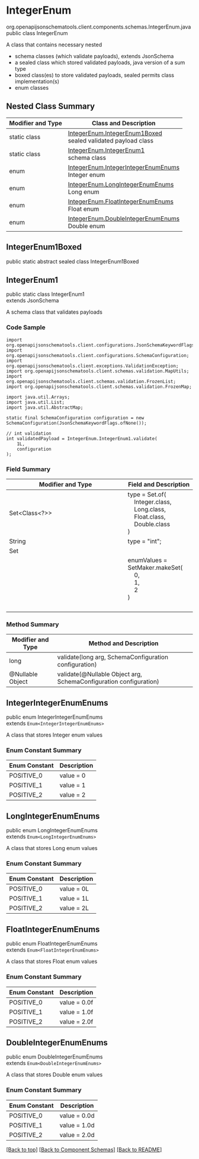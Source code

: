 # IntegerEnum
org.openapijsonschematools.client.components.schemas.IntegerEnum.java
public class IntegerEnum

A class that contains necessary nested
- schema classes (which validate payloads), extends JsonSchema
- a sealed class which stored validated payloads, java version of a sum type
- boxed class(es) to store validated payloads, sealed permits class implementation(s)
- enum classes

## Nested Class Summary
| Modifier and Type | Class and Description |
| ----------------- | ---------------------- |
| static class | [IntegerEnum.IntegerEnum1Boxed](#integerenum1boxed)<br> sealed validated payload class |
| static class | [IntegerEnum.IntegerEnum1](#integerenum1)<br> schema class |
| enum | [IntegerEnum.IntegerIntegerEnumEnums](#integerintegerenumenums)<br>Integer enum |
| enum | [IntegerEnum.LongIntegerEnumEnums](#longintegerenumenums)<br>Long enum |
| enum | [IntegerEnum.FloatIntegerEnumEnums](#floatintegerenumenums)<br>Float enum |
| enum | [IntegerEnum.DoubleIntegerEnumEnums](#doubleintegerenumenums)<br>Double enum |

## IntegerEnum1Boxed
public static abstract sealed class IntegerEnum1Boxed<br>

## IntegerEnum1
public static class IntegerEnum1<br>
extends JsonSchema

A schema class that validates payloads

### Code Sample
```
import org.openapijsonschematools.client.configurations.JsonSchemaKeywordFlags;
import org.openapijsonschematools.client.configurations.SchemaConfiguration;
import org.openapijsonschematools.client.exceptions.ValidationException;
import org.openapijsonschematools.client.schemas.validation.MapUtils;
import org.openapijsonschematools.client.schemas.validation.FrozenList;
import org.openapijsonschematools.client.schemas.validation.FrozenMap;

import java.util.Arrays;
import java.util.List;
import java.util.AbstractMap;

static final SchemaConfiguration configuration = new SchemaConfiguration(JsonSchemaKeywordFlags.ofNone());

// int validation
int validatedPayload = IntegerEnum.IntegerEnum1.validate(
    1L,
    configuration
);
```

### Field Summary
| Modifier and Type | Field and Description |
| ----------------- | ---------------------- |
| Set<Class<?>> | type = Set.of(<br/>&nbsp;&nbsp;&nbsp;&nbsp;Integer.class,<br/>&nbsp;&nbsp;&nbsp;&nbsp;Long.class,<br/>&nbsp;&nbsp;&nbsp;&nbsp;Float.class,<br/>&nbsp;&nbsp;&nbsp;&nbsp;Double.class<br/>)<br/> |
| String | type = "int"; |
| Set<Object> | enumValues = SetMaker.makeSet(<br>&nbsp;&nbsp;&nbsp;&nbsp;0,<br>&nbsp;&nbsp;&nbsp;&nbsp;1,<br>&nbsp;&nbsp;&nbsp;&nbsp;2<br>)<br> |

### Method Summary
| Modifier and Type | Method and Description |
| ----------------- | ---------------------- |
| long | validate(long arg, SchemaConfiguration configuration) |
| @Nullable Object | validate(@Nullable Object arg, SchemaConfiguration configuration) |
## IntegerIntegerEnumEnums
public enum IntegerIntegerEnumEnums<br>
extends `Enum<IntegerIntegerEnumEnums>`

A class that stores Integer enum values

### Enum Constant Summary
| Enum Constant | Description |
| ------------- | ----------- |
| POSITIVE_0 | value = 0 |
| POSITIVE_1 | value = 1 |
| POSITIVE_2 | value = 2 |

## LongIntegerEnumEnums
public enum LongIntegerEnumEnums<br>
extends `Enum<LongIntegerEnumEnums>`

A class that stores Long enum values

### Enum Constant Summary
| Enum Constant | Description |
| ------------- | ----------- |
| POSITIVE_0 | value = 0L |
| POSITIVE_1 | value = 1L |
| POSITIVE_2 | value = 2L |

## FloatIntegerEnumEnums
public enum FloatIntegerEnumEnums<br>
extends `Enum<FloatIntegerEnumEnums>`

A class that stores Float enum values

### Enum Constant Summary
| Enum Constant | Description |
| ------------- | ----------- |
| POSITIVE_0 | value = 0.0f |
| POSITIVE_1 | value = 1.0f |
| POSITIVE_2 | value = 2.0f |

## DoubleIntegerEnumEnums
public enum DoubleIntegerEnumEnums<br>
extends `Enum<DoubleIntegerEnumEnums>`

A class that stores Double enum values

### Enum Constant Summary
| Enum Constant | Description |
| ------------- | ----------- |
| POSITIVE_0 | value = 0.0d |
| POSITIVE_1 | value = 1.0d |
| POSITIVE_2 | value = 2.0d |

[[Back to top]](#top) [[Back to Component Schemas]](../../../README.md#Component-Schemas) [[Back to README]](../../../README.md)
